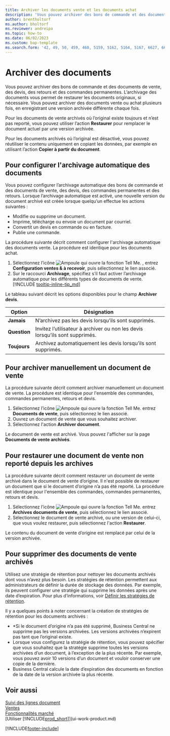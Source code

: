 ```yaml
---
title: Archiver les documents vente et les documents achat
description: 'Vous pouvez archiver des bons de commande et des documents de vente, des devis, des retours et des commandes permanentes, et restaurer les documents originaux si nécessaire.'
author: brentholtorf
ms.author: bholtorf
ms.reviewer: andreipa
ms.topic: how-to
ms.date: 06/02/2023
ms.custom: bap-template
ms.search.form: '42, 49, 50, 459, 460, 5159, 5162, 5164, 5167, 6627, 6630, 6644, 9305, 9306, 9346, 9347, 9348, 9349'
---
```

# <a name="archive-documents"></a>Archiver des documents

Vous pouvez archiver des bons de commande et des documents de vente, des devis, des retours et des commandes permanentes. L’archivage des documents vous permet de restaurer les documents originaux, si nécessaire. Vous pouvez archiver des documents vente ou achat plusieurs fois, en enregistrant une version archivée différente chaque fois.

Pour les documents de vente archivés où l’original existe toujours et n’est pas reporté, vous pouvez utiliser l’action **Restaurer** pour remplacer le document actuel par une version archivée.

Pour les documents archivés où l’original est désactivé, vous pouvez réutiliser le contenu uniquement en copiant les données, par exemple en utilisant l’action **Copier à partir du document**.  

## <a name="to-set-up-automatic-document-archiving"></a>Pour configurer l'archivage automatique des documents

Vous pouvez configurer l’archivage automatique des bons de commande et des documents de vente, des devis, des commandes permanentes et des retours. Lorsque l’archivage automatique est activé, une nouvelle version du document archivé est créée lorsque quelqu’un effectue les actions suivantes :

* Modifie ou supprime un document.
* Imprime, télécharge ou envoie un document par courriel.
* Convertit un devis en commande ou en facture.
* Publie une commande.

La procédure suivante décrit comment configurer l'archivage automatique des documents vente. La procédure est identique pour les documents achat.

1. Sélectionnez l’icône ![Ampoule qui ouvre la fonction Tell Me.](media/ui-search/search_small.png "Dites-moi ce que vous voulez faire") , entrez **Configuration ventes & à recevoir**, puis sélectionnez le lien associé.
2. Sur le raccourci **Archivage**, spécifiez s’il faut activer l’archivage automatique pour les différents types de documents de vente. [!INCLUDE [tooltip-inline-tip_md](includes/tooltip-inline-tip_md.md)]

Le tableau suivant décrit les options disponibles pour le champ **Archiver devis**.

|Option|Désignation|
|------|-----------|
|**Jamais**| N’archivez pas les devis lorsqu’ils sont supprimés.|
|**Question**|Invitez l’utilisateur à archiver ou non les devis lorsqu’ils sont supprimés.|
|**Toujours**|Archivez automatiquement les devis lorsqu’ils sont supprimés.|

## <a name="to-manually-archive-a-sales-order"></a>Pour archiver manuellement un document de vente

La procédure suivante décrit comment archiver manuellement un document de vente. La procédure est identique pour l'ensemble des commandes, commandes permanentes, retours et devis.

1. Sélectionnez l’icône ![Ampoule qui ouvre la fonction Tell Me.](media/ui-search/search_small.png "Dites-moi ce que vous voulez faire") entrez **Documents de vente**, puis sélectionnez le lien associé.  
2. Ouvrez un document de vente que vous souhaitez archiver.  
3. Sélectionnez l'action **Archiver document**.

Le document de vente est archivé. Vous pouvez l'afficher sur la page **Documents de vente archivés**.

## <a name="to-restore-a-non-posted-sales-order-from-the-archive"></a>Pour restaurer une document de vente non reporté depuis les archives

La procédure suivante décrit comment restaurer un document de vente archivé dans le document de vente d’origine. Il n'est possible de restaurer un document que si le document d’origine n’a pas été reporté. La procédure est identique pour l'ensemble des commandes, commandes permanentes, retours et devis.

1. Sélectionnez l’icône ![Ampoule qui ouvre la fonction Tell Me.](media/ui-search/search_small.png "Dites-moi ce que vous voulez faire") entrez **Archives documents de vente**, puis sélectionnez le lien associé.
2. Sélectionnez le document de vente archivé, ou une version de celui-ci, que vous voulez restaurer, puis sélectionnez l'action **Restaurer**.  

Le contenu du document de vente d’origine est remplacé par celui de la version archivée.

## <a name="to-delete-archived-sales-orders"></a>Pour supprimer des documents de vente archivés

Utilisez une stratégie de rétention pour nettoyer les documents archivés dont vous n’avez plus besoin. Les stratégies de rétention permettent aux administrateurs de définir la durée de stockage des données. Par exemple, ils peuvent configurer une stratégie qui supprime les données après une date d’expiration. Pour plus d’informations, voir [Définir les stratégies de rétention](admin-data-retention-policies.md).

Il y a quelques points à noter concernant la création de stratégies de rétention pour les documents archivés :

* *Si le document d’origine n’a pas été supprimé, Business Central ne supprime pas les versions archivées. Les versions archivées n’expirent pas tant que l’original existe.
* Lorsque vous configurez la stratégie de rétention, vous pouvez spécifier que vous souhaitez que la stratégie supprime toutes les versions archivées d’un document, à l’exception de la plus récente. Par exemple, vous pouvez avoir 10 versions d’un document et vouloir conserver une copie de la dernière. 
* Business Central calcule la date d’expiration des documents en fonction de la date de la version archivée la plus récente.

## <a name="see-also"></a>Voir aussi

[Suivi des lignes document](across-how-to-track-document-lines.md)  
[Ventes](sales-manage-sales.md)  
[Fonctionnalités marché](ui-across-business-areas.md)  
[Utiliser [!INCLUDE[prod_short](includes/prod_short.md)]](ui-work-product.md)

[!INCLUDE[footer-include](includes/footer-banner.md)]
